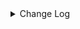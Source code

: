 <details><summary> Change Log </summary>

| Change | Commit | Version |
| --- | --- | --- |
|[Improve][API] Optimize the enumerator API semantics and reduce lock calls at the connector level (#9671)|https://github.com/apache/seatunnel/commit/9212a77140|2.3.12|
|[improve] rocketmq options (#9251)|https://github.com/apache/seatunnel/commit/4cbe3b9172|2.3.12|
|[Feature][Checkpoint] Add check script for source/sink state class serialVersionUID missing (#9118)|https://github.com/apache/seatunnel/commit/4f5adeb1c7|2.3.11|
|[Improve][Connector-V2] RocketMQ Source add message tag config (#8825)|https://github.com/apache/seatunnel/commit/5913e8c35f|2.3.10|
|[Improve][Connector-V2] Add optional flag for rocketmq connector to skip parse errors instead of failing (#8737)|https://github.com/apache/seatunnel/commit/701f17b5d4|2.3.10|
|[Improve][Connector-V2] RocketMQ Sink add message tag config (#7996)|https://github.com/apache/seatunnel/commit/97a1b00e48|2.3.9|
|[Feature][Restapi] Allow metrics information to be associated to logical plan nodes (#7786)|https://github.com/apache/seatunnel/commit/6b7c53d03c|2.3.9|
|[Fix][Connector-V2] Fix some throwable error not be caught (#7657)|https://github.com/apache/seatunnel/commit/e19d73282e|2.3.8|
|[Feature][Kafka] Support multi-table source read  (#5992)|https://github.com/apache/seatunnel/commit/60104602d1|2.3.6|
|[Fix][connector-rocketmq] commit a correct offset to broker &amp; reduce ThreadInterruptedException log (#6668)|https://github.com/apache/seatunnel/commit/b7480e1a89|2.3.6|
|[fix][connector-rocketmq]Fix a NPE problem when checkpoint.interval is set too small(#6624) (#6625)|https://github.com/apache/seatunnel/commit/6e0c81d492|2.3.5|
|[Test][E2E] Add thread leak check for connector (#5773)|https://github.com/apache/seatunnel/commit/1f2f3fc5f0|2.3.4|
|[Fix] [Connector] Rocketmq source startOffset greater than endOffset error (#6287)|https://github.com/apache/seatunnel/commit/cd44b5894e|2.3.4|
|[Improve][Common] Introduce new error define rule (#5793)|https://github.com/apache/seatunnel/commit/9d1b2582b2|2.3.4|
|[Improve] Remove use `SeaTunnelSink::getConsumedType` method and mark it as deprecated (#5755)|https://github.com/apache/seatunnel/commit/8de7408100|2.3.4|
|[Improve][CheckStyle] Remove useless &#x27;SuppressWarnings&#x27; annotation of checkstyle. (#5260)|https://github.com/apache/seatunnel/commit/51c0d709ba|2.3.4|
|[Improve][pom] Formatting pom (#4761)|https://github.com/apache/seatunnel/commit/1d6d3815ec|2.3.2|
|[Hotfix][Connector-V2][RocketMQ] Fix rocketmq spark e2e test cases (#4583)|https://github.com/apache/seatunnel/commit/e711f6ef4c|2.3.2|
|[Feature][Connector-V2] Add rocketmq source and sink (#4007)|https://github.com/apache/seatunnel/commit/e333897552|2.3.2|

</details>
